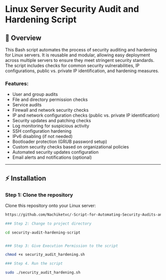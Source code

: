 # Linux Server Security Audit and Hardening Script

## 📌 Overview

This Bash script automates the process of security auditing and hardening for Linux servers. It is reusable and modular, allowing easy deployment across multiple servers to ensure they meet stringent security standards. The script includes checks for common security vulnerabilities, IP configurations, public vs. private IP identification, and hardening measures.

### Features:
- User and group audits
- File and directory permission checks
- Service audits
- Firewall and network security checks
- IP and network configuration checks (public vs. private IP identification)
- Security updates and patching checks
- Log monitoring for suspicious activity
- SSH configuration hardening
- IPv6 disabling (if not needed)
- Bootloader protection (GRUB password setup)
- Custom security checks based on organizational policies
- Automated security updates configuration
- Email alerts and notifications (optional)

---

## ⚡ Installation

### Step 1: Clone the repository

Clone this repository onto your Linux server:

```bash
https://github.com/Nachiketvc/-Script-for-Automating-Security-Audits-and-Server-Hardening-on-Linux-Servers-.git

### Step 2: Change to project directory

cd security-audit-hardening-script


### Step 3: Give Execution Permission to the script

chmod +x security_audit_hardening.sh

### Step 4. Run the script

sudo ./security_audit_hardening.sh




